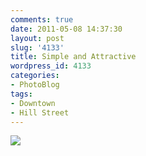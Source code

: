 ```yaml
---
comments: true
date: 2011-05-08 14:37:30
layout: post
slug: '4133'
title: Simple and Attractive
wordpress_id: 4133
categories:
- PhotoBlog
tags:
- Downtown
- Hill Street
---
```


![](http://ryanfitzer.com/main/wp-content/uploads/2011/05/photo2-950x709.jpg)

